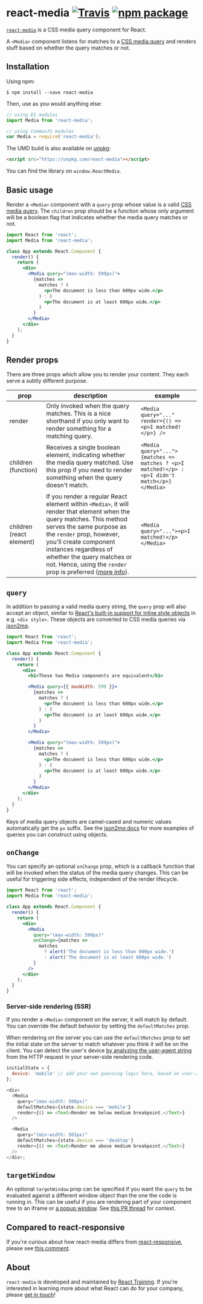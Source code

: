 # react-media [![Travis][build-badge]][build] [![npm package][npm-badge]][npm]

[build-badge]: https://img.shields.io/travis/ReactTraining/react-media/master.svg?style=flat-square
[build]: https://travis-ci.org/ReactTraining/react-media
[npm-badge]: https://img.shields.io/npm/v/react-media.svg?style=flat-square
[npm]: https://www.npmjs.org/package/react-media

[`react-media`](https://www.npmjs.com/package/react-media) is a CSS media query component for React.

A `<Media>` component listens for matches to a [CSS media query](https://developer.mozilla.org/en-US/docs/Web/CSS/Media_Queries) and renders stuff based on whether the query matches or not.

## Installation

Using npm:

    $ npm install --save react-media

Then, use as you would anything else:

```js
// using ES modules
import Media from 'react-media';

// using CommonJS modules
var Media = require('react-media');
```

The UMD build is also available on [unpkg](https://unpkg.com):

```html
<script src="https://unpkg.com/react-media"></script>
```

You can find the library on `window.ReactMedia`.

## Basic usage

Render a `<Media>` component with a `query` prop whose value is a valid [CSS media query](https://developer.mozilla.org/en-US/docs/Web/CSS/Media_Queries). The `children` prop should be a function whose only argument will be a boolean flag that indicates whether the media query matches or not.

```jsx
import React from 'react';
import Media from 'react-media';

class App extends React.Component {
  render() {
    return (
      <div>
        <Media query="(max-width: 599px)">
          {matches =>
            matches ? (
              <p>The document is less than 600px wide.</p>
            ) : (
              <p>The document is at least 600px wide.</p>
            )
          }
        </Media>
      </div>
    );
  }
}
```

## Render props

There are three props which allow you to render your content. They each serve a subtly different purpose.

|prop|description|example|
|---|---|---|
|render|Only invoked when the query matches. This is a nice shorthand if you only want to render something for a matching query.|`<Media query="..." render={() => <p>I matched!</p>} />`|
|children (function)|Receives a single boolean element, indicating whether the media query matched. Use this prop if you need to render something when the query doesn't match.|`<Media query="...">{matches => matches ? <p>I matched!</p> : <p>I didn't match</p>}</Media>`|
|children (react element)|If you render a regular React element within `<Media>`, it will render that element when the query matches. This method serves the same purpose as the `render` prop, however, you'll create component instances regardless of whether the query matches or not. Hence, using the `render` prop is preferred ([more info](https://github.com/ReactTraining/react-media/issues/70#issuecomment-347774260)).|`<Media query="..."><p>I matched!</p></Media>`|

## `query`

In addition to passing a valid media query string, the `query` prop will also accept an object, similar to [React's built-in support for inline style objects](https://facebook.github.io/react/tips/inline-styles.html) in e.g. `<div style>`. These objects are converted to CSS media queries via [json2mq](https://github.com/akiran/json2mq/blob/master/README.md#usage).

```jsx
import React from 'react';
import Media from 'react-media';

class App extends React.Component {
  render() {
    return (
      <div>
        <h1>These two Media components are equivalent</h1>

        <Media query={{ maxWidth: 599 }}>
          {matches =>
            matches ? (
              <p>The document is less than 600px wide.</p>
            ) : (
              <p>The document is at least 600px wide.</p>
            )
          }
        </Media>

        <Media query="(max-width: 599px)">
          {matches =>
            matches ? (
              <p>The document is less than 600px wide.</p>
            ) : (
              <p>The document is at least 600px wide.</p>
            )
          }
        </Media>
      </div>
    );
  }
}
```

Keys of media query objects are camel-cased and numeric values automatically get the `px` suffix. See the [json2mq docs](https://github.com/akiran/json2mq/blob/master/README.md#usage) for more examples of queries you can construct using objects.

## `onChange`

You can specify an optional `onChange` prop, which is a callback function that will be invoked when the status of the media query changes. This can be useful for triggering side effects, independent of the render lifecycle.

```jsx
import React from 'react';
import Media from 'react-media';

class App extends React.Component {
  render() {
    return (
      <div>
        <Media
          query="(max-width: 599px)"
          onChange={matches =>
            matches
              ? alert('The document is less than 600px wide.')
              : alert('The document is at least 600px wide.')
          }
        />
      </div>
    );
  }
}
```

### Server-side rendering (SSR)

If you render a `<Media>` component on the server, it will match by default. You can override the default behavior by setting the `defaultMatches` prop.

When rendering on the server you can use the `defaultMatches` prop to set the initial state on the server to match whatever you think it will be on the client. You can detect the user's device [by analyzing the user-agent string](https://github.com/ReactTraining/react-media/pull/50#issuecomment-415700905) from the HTTP request in your server-side rendering code.

```js
initialState = {
  device: 'mobile' // add your own guessing logic here, based on user-agent for example
};

<div>
  <Media
    query="(max-width: 500px)"
    defaultMatches={state.device === 'mobile'}
    render={() => <Text>Render me below medium breakpoint.</Text>}
  />

  <Media
    query="(min-width: 501px)"
    defaultMatches={state.device === 'desktop'}
    render={() => <Text>Render me above medium breakpoint.</Text>}
  />
</div>;
```

## `targetWindow`

An optional `targetWindow` prop can be specified if you want the `query` to be evaluated against a different window object than the one the code is running in. This can be useful if you are rendering part of your component tree to an iframe or [a popup window](https://hackernoon.com/using-a-react-16-portal-to-do-something-cool-2a2d627b0202). See [this PR thread](https://github.com/ReactTraining/react-media/pull/78) for context.

## Compared to react-responsive

If you're curious about how react-media differs from [react-responsive](https://github.com/contra/react-responsive), please see [this comment](https://github.com/ReactTraining/react-media/issues/70#issuecomment-347774260).

## About

`react-media` is developed and maintained by [React Training](https://reacttraining.com). If you're interested in learning more about what React can do for your company, please [get in touch](mailto:hello@reacttraining.com)!
